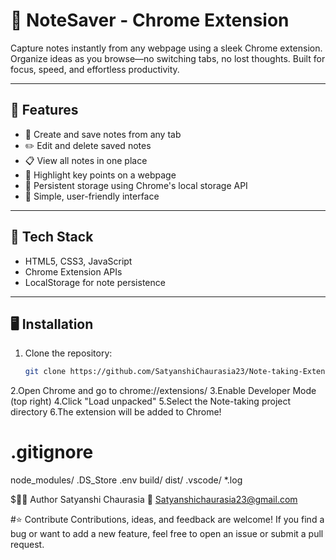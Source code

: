 #  📌 NoteSaver - Chrome Extension

Capture notes instantly from any webpage using a sleek Chrome extension. 
Organize ideas as you browse—no switching tabs, no lost thoughts.
Built for focus, speed, and effortless productivity.


---

## 🚀 Features

- 📝 Create and save notes from any tab
- ✏️ Edit and delete saved notes
- 📋 View all notes in one place
- 🌟 Highlight key points on a webpage
- 💾 Persistent storage using Chrome's local storage API
- 🧩 Simple, user-friendly interface

---

## 🔧 Tech Stack

- HTML5, CSS3, JavaScript
- Chrome Extension APIs
- LocalStorage for note persistence

---

## 🖥️ Installation

1. Clone the repository:
   ```bash
   git clone https://github.com/SatyanshiChaurasia23/Note-taking-Extension.git
2.Open Chrome and go to chrome://extensions/
3.Enable Developer Mode (top right)
4.Click "Load unpacked"
5.Select the Note-taking project directory
6.The extension will be added to Chrome!

# .gitignore
node_modules/
.DS_Store
.env
build/
dist/
.vscode/
*.log


$🙋‍♂️ Author
Satyanshi Chaurasia
📧 Satyanshichaurasia23@gmail.com

#⭐ Contribute
Contributions, ideas, and feedback are welcome!
If you find a bug or want to add a new feature, feel free to open an issue or submit a pull request.
